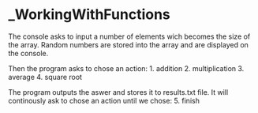 # _WorkingWithFunctions

The console asks to input a number of elements wich becomes the size 
of the array. Random numbers are stored into the array and are displayed on
the console.

Then the program asks to chose an action:
	1. addition
	2. multiplication
	3. average
	4. square root

The program outputs the aswer and stores it to results.txt file.
It will continously ask to chose an action until we chose: 
	5. finish
